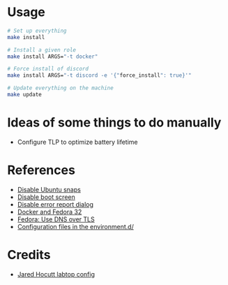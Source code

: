 # Usage

```bash
# Set up everything
make install

# Install a given role
make install ARGS="-t docker"

# Force install of discord
make install ARGS="-t discord -e '{"force_install": true}'"

# Update everything on the machine
make update
```

# Ideas of some things to do manually 

- Configure TLP to optimize battery lifetime

# References

- [Disable Ubuntu snaps](https://www.kevin-custer.com/blog/disabling-snaps-in-ubuntu-20-04/)
- [Disable boot screen](https://www.kevin-custer.com/blog/disabling-the-plymouth-boot-screen-in-ubuntu-20-04/)
- [Disable error report dialog](https://www.kevin-custer.com/blog/how-to-turn-off-the-error-report-dialog-in-ubuntu-20-04/)
- [Docker and Fedora 32](https://fedoramagazine.org/docker-and-fedora-32/)
- [Fedora: Use DNS over TLS](https://fedoramagazine.org/use-dns-over-tls/)
- [Configuration files in the environment.d/](https://www.freedesktop.org/software/systemd/man/latest/environment.d.html)

# Credits

- [Jared Hocutt labtop config](https://github.com/jaredhocutt/laptop)
